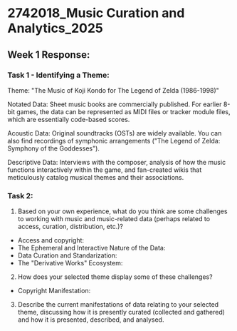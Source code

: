 
# 2742018_Music Curation and Analytics_2025

<!-- WEEK 1 -->
## Week 1 Response:

### Task 1 - Identifying a Theme:

Theme: "The Music of Koji Kondo for The Legend of Zelda (1986-1998)"

Notated Data: Sheet music books are commercially published. For earlier 8-bit games, the data can be represented as MIDI files or tracker module files, which are essentially code-based scores.

Acoustic Data: Original soundtracks (OSTs) are widely available. You can also find recordings of symphonic arrangements ("The Legend of Zelda: Symphony of the Goddesses").

Descriptive Data: Interviews with the composer, analysis of how the music functions interactively within the game, and fan-created wikis that meticulously catalog musical themes and their associations.


### Task 2:

1) Based on your own experience, what do you think are some challenges to working with music and music-related data (perhaps related to access, curation, distribution, etc.)? 

- Access and copyright: 
- The Ephemeral and Interactive Nature of the Data:
- Data Curation and Standarization:
- The "Derivative Works" Ecosystem:

2) How does your selected theme display some of these challenges?

  - Copyright Manifestation:

3) Describe the current manifestations of data relating to your selected theme, discussing how it is presently curated (collected and gathered) and how it is presented, described, and analysed.



